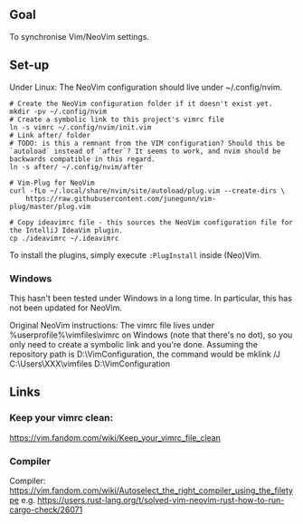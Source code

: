 ## Goal

To synchronise Vim/NeoVim settings.

## Set-up

Under Linux: The NeoVim configuration should live under ~/.config/nvim.

```
# Create the NeoVim configuration folder if it doesn't exist yet.
mkdir -pv ~/.config/nvim
# Create a symbolic link to this project's vimrc file
ln -s vimrc ~/.config/nvim/init.vim
# Link after/ folder 
# TODO: is this a remnant from the VIM configuration? Should this be `autoload` instead of `after`? It seems to work, and nvim should be backwards compatible in this regard.
ln -s after/ ~/.config/nvim/after

# Vim-Plug for NeoVim
curl -fLo ~/.local/share/nvim/site/autoload/plug.vim --create-dirs \
    https://raw.githubusercontent.com/junegunn/vim-plug/master/plug.vim

# Copy ideavimrc file - this sources the NeoVim configuration file for the IntelliJ IdeaVim plugin.
cp ./ideavimrc ~/.ideavimrc
```

To install the plugins, simply execute `:PlugInstall` inside (Neo)Vim.

### Windows
This hasn't been tested under Windows in a long time. In particular, this has not been updated for NeoVim. 

Original NeoVim instructions:
The vimrc file lives under %userprofile%\vimfiles\vimrc on Windows (note that there's no dot), so you only need to create a symbolic link and you're done.
Assuming the repository path is D:\VimConfiguration\, the command would be
mklink /J C:\Users\XXX\vimfiles D:\VimConfiguration

## Links
### Keep your vimrc clean:
https://vim.fandom.com/wiki/Keep_your_vimrc_file_clean

### Compiler
Compiler:
https://vim.fandom.com/wiki/Autoselect_the_right_compiler_using_the_filetype
e.g. https://users.rust-lang.org/t/solved-vim-neovim-rust-how-to-run-cargo-check/26071


